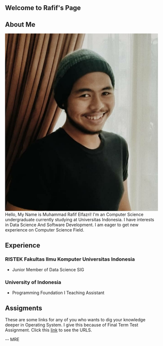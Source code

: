 ## Welcome to Rafif's Page

## About Me
<img src="rafif-profile.png">
Hello, My Name is Muhammad Rafif Elfazri! I'm an Computer Science undergraduate currently studying at Universitas Indonesia. I have interests in Data Science And Software Development. I am eager to get new experience on Computer Science Field.

## Experience
### RISTEK Fakultas Ilmu Komputer Universitas Indonesia
  - Junior Member of Data Science SIG
### University of Indonesia
  - Programming Foundation I Teaching Assistant

## Assigments
These are some links for any of you who wants to dig your knowledge deeper in Operating System. I give this because of Final Term Test Assignment. Click this [link](URLs/) to see the URLS.


-- MRE
